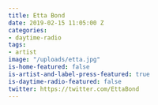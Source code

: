 ```yaml
---
title: Etta Bond
date: 2019-02-15 11:05:00 Z
categories:
- daytime-radio
tags:
- artist
image: "/uploads/etta.jpg"
is-home-featured: false
is-artist-and-label-press-featured: true
is-daytime-radio-featured: false
twitter: https://twitter.com/EttaBond
---
```


